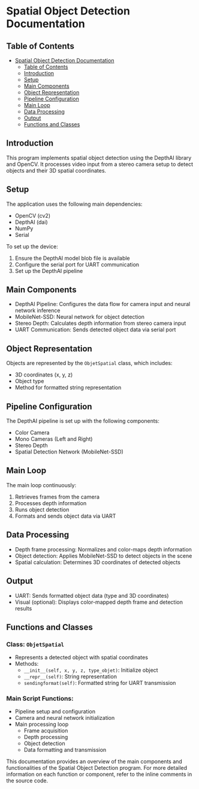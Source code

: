 # Spatial Object Detection Documentation

## Table of Contents
- [Spatial Object Detection Documentation](#spatial-object-detection-documentation)
  - [Table of Contents](#table-of-contents)
  - [Introduction](#introduction)
  - [Setup](#setup)
  - [Main Components](#main-components)
  - [Object Representation](#object-representation)
  - [Pipeline Configuration](#pipeline-configuration)
  - [Main Loop](#main-loop)
  - [Data Processing](#data-processing)
  - [Output](#output)
  - [Functions and Classes](#functions-and-classes)

## Introduction

This program implements spatial object detection using the DepthAI library and OpenCV. It processes video input from a stereo camera setup to detect objects and their 3D spatial coordinates.

## Setup

The application uses the following main dependencies:
- OpenCV (cv2)
- DepthAI (dai)
- NumPy
- Serial

To set up the device:

1. Ensure the DepthAI model blob file is available
2. Configure the serial port for UART communication
3. Set up the DepthAI pipeline

## Main Components

- DepthAI Pipeline: Configures the data flow for camera input and neural network inference
- MobileNet-SSD: Neural network for object detection
- Stereo Depth: Calculates depth information from stereo camera input
- UART Communication: Sends detected object data via serial port

## Object Representation

Objects are represented by the `ObjetSpatial` class, which includes:
- 3D coordinates (x, y, z)
- Object type
- Method for formatted string representation

## Pipeline Configuration

The DepthAI pipeline is set up with the following components:
- Color Camera
- Mono Cameras (Left and Right)
- Stereo Depth
- Spatial Detection Network (MobileNet-SSD)

## Main Loop

The main loop continuously:
1. Retrieves frames from the camera
2. Processes depth information
3. Runs object detection
4. Formats and sends object data via UART

## Data Processing

- Depth frame processing: Normalizes and color-maps depth information
- Object detection: Applies MobileNet-SSD to detect objects in the scene
- Spatial calculation: Determines 3D coordinates of detected objects

## Output

- UART: Sends formatted object data (type and 3D coordinates)
- Visual (optional): Displays color-mapped depth frame and detection results

## Functions and Classes

### Class: `ObjetSpatial`
- Represents a detected object with spatial coordinates
- Methods:
  - `__init__(self, x, y, z, type_objet)`: Initialize object
  - `__repr__(self)`: String representation
  - `sendingformat(self)`: Formatted string for UART transmission

### Main Script Functions:
- Pipeline setup and configuration
- Camera and neural network initialization
- Main processing loop
  - Frame acquisition
  - Depth processing
  - Object detection
  - Data formatting and transmission

This documentation provides an overview of the main components and functionalities of the Spatial Object Detection program. For more detailed information on each function or component, refer to the inline comments in the source code.
